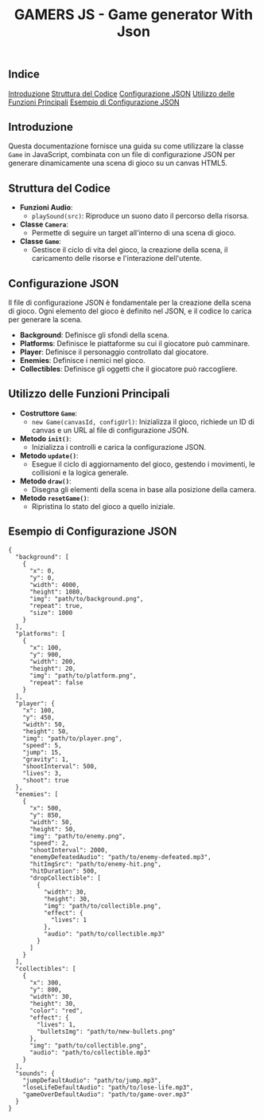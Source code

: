 
<body>
    <header>
        <h1>GAMERS JS - Game generator With Json</h1>
    </header>
    <div class="container">
        <nav class="index">
            <h2>Indice</h2>
            <a href="#introduzione">Introduzione</a>
            <a href="#struttura-del-codice">Struttura del Codice</a>
            <a href="#configurazione-json">Configurazione JSON</a>
            <a href="#utilizzo-delle-funzioni-principali">Utilizzo delle Funzioni Principali</a>
            <a href="#esempio-di-configurazione-json">Esempio di Configurazione JSON</a>
        </nav>
        <section id="introduzione">
            <h2>Introduzione</h2>
            <p>Questa documentazione fornisce una guida su come utilizzare la classe <code>Game</code> in JavaScript, combinata con un file di configurazione JSON per generare dinamicamente una scena di gioco su un canvas HTML5.</p>
        </section>
        <section id="struttura-del-codice">
            <h2>Struttura del Codice</h2>
            <ul>
                <li><strong>Funzioni Audio</strong>:
                    <ul>
                        <li><code>playSound(src)</code>: Riproduce un suono dato il percorso della risorsa.</li>
                    </ul>
                </li>
                <li><strong>Classe <code>Camera</code></strong>:
                    <ul>
                        <li>Permette di seguire un target all'interno di una scena di gioco.</li>
                    </ul>
                </li>
                <li><strong>Classe <code>Game</code></strong>:
                    <ul>
                        <li>Gestisce il ciclo di vita del gioco, la creazione della scena, il caricamento delle risorse e l'interazione dell'utente.</li>
                    </ul>
                </li>
            </ul>
        </section>
        <section id="configurazione-json">
            <h2>Configurazione JSON</h2>
            <p>Il file di configurazione JSON è fondamentale per la creazione della scena di gioco. Ogni elemento del gioco è definito nel JSON, e il codice lo carica per generare la scena.</p>
            <ul>
                <li><strong>Background</strong>: Definisce gli sfondi della scena.</li>
                <li><strong>Platforms</strong>: Definisce le piattaforme su cui il giocatore può camminare.</li>
                <li><strong>Player</strong>: Definisce il personaggio controllato dal giocatore.</li>
                <li><strong>Enemies</strong>: Definisce i nemici nel gioco.</li>
                <li><strong>Collectibles</strong>: Definisce gli oggetti che il giocatore può raccogliere.</li>
            </ul>
        </section>
        <section id="utilizzo-delle-funzioni-principali">
            <h2>Utilizzo delle Funzioni Principali</h2>
            <ul>
                <li><strong>Costruttore <code>Game</code></strong>:
                    <ul>
                        <li><code>new Game(canvasId, configUrl)</code>: Inizializza il gioco, richiede un ID di canvas e un URL al file di configurazione JSON.</li>
                    </ul>
                </li>
                <li><strong>Metodo <code>init()</code></strong>:
                    <ul>
                        <li>Inizializza i controlli e carica la configurazione JSON.</li>
                    </ul>
                </li>
                <li><strong>Metodo <code>update()</code></strong>:
                    <ul>
                        <li>Esegue il ciclo di aggiornamento del gioco, gestendo i movimenti, le collisioni e la logica generale.</li>
                    </ul>
                </li>
                <li><strong>Metodo <code>draw()</code></strong>:
                    <ul>
                        <li>Disegna gli elementi della scena in base alla posizione della camera.</li>
                    </ul>
                </li>
                <li><strong>Metodo <code>resetGame()</code></strong>:
                    <ul>
                        <li>Ripristina lo stato del gioco a quello iniziale.</li>
                    </ul>
                </li>
            </ul>
        </section>
        <section id="esempio-di-configurazione-json">
            <h2>Esempio di Configurazione JSON</h2>
            <pre><code>{
  "background": [
    {
      "x": 0,
      "y": 0,
      "width": 4000,
      "height": 1080,
      "img": "path/to/background.png",
      "repeat": true,
      "size": 1000
    }
  ],
  "platforms": [
    {
      "x": 100,
      "y": 900,
      "width": 200,
      "height": 20,
      "img": "path/to/platform.png",
      "repeat": false
    }
  ],
  "player": {
    "x": 100,
    "y": 450,
    "width": 50,
    "height": 50,
    "img": "path/to/player.png",
    "speed": 5,
    "jump": 15,
    "gravity": 1,
    "shootInterval": 500,
    "lives": 3,
    "shoot": true
  },
  "enemies": [
    {
      "x": 500,
      "y": 850,
      "width": 50,
      "height": 50,
      "img": "path/to/enemy.png",
      "speed": 2,
      "shootInterval": 2000,
      "enemyDefeatedAudio": "path/to/enemy-defeated.mp3",
      "hitImgSrc": "path/to/enemy-hit.png",
      "hitDuration": 500,
      "dropCollectible": [
        {
          "width": 30,
          "height": 30,
          "img": "path/to/collectible.png",
          "effect": {
            "lives": 1
          },
          "audio": "path/to/collectible.mp3"
        }
      ]
    }
  ],
  "collectibles": [
    {
      "x": 300,
      "y": 800,
      "width": 30,
      "height": 30,
      "color": "red",
      "effect": {
        "lives": 1,
        "bulletsImg": "path/to/new-bullets.png"
      },
      "img": "path/to/collectible.png",
      "audio": "path/to/collectible.mp3"
    }
  ],
  "sounds": {
    "jumpDefaultAudio": "path/to/jump.mp3",
    "loseLifeDefaultAudio": "path/to/lose-life.mp3",
    "gameOverDefaultAudio": "path/to/game-over.mp3"
  }
}</code></pre>
        </section>
    </div>
</body>
</html>
